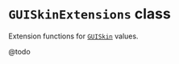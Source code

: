 # `GUISkinExtensions` class

Extension functions for [`GUISkin`](https://docs.unity3d.com/Documentation/ScriptReference/GUISkin.html) values.

@todo